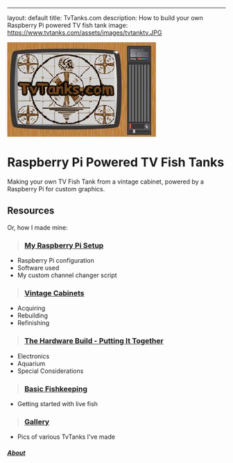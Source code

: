 ---
layout: default
title: TvTanks.com
description: How to build your own Raspberry Pi powered TV fish tank
image: https://www.tvtanks.com/assets/images/tvtanktv.JPG

<!-- <script async src="https://api.countapi.xyz/hit/tvtanks.com/visits?callback=cb"></script> -->

![TvTanks.com Logo](/assets/images/tvtanktv.JPG)

# Raspberry Pi Powered TV Fish Tanks

Making your own TV Fish Tank from a vintage cabinet, powered by a Raspberry Pi for custom graphics.

## Resources

Or, how I made mine:

> ### [My Raspberry Pi Setup](/pages/raspberry-pi.md)

- Raspberry Pi configuration
- Software used
- My custom channel changer script

> ### [Vintage Cabinets](/pages/vintage-cabinets.md)

- Acquiring
- Rebuilding
- Refinishing

> ### [The Hardware Build - Putting It Together](/pages/hardware.md)

- Electronics
- Aquarium
- Special Considerations

> ### [Basic Fishkeeping](/pages/fish.md)

- Getting started with live fish

> ### [Gallery](/pages/gallery.md)

- Pics of various TvTanks I've made

##### [About](/pages/about.md)

<script src="https://utteranc.es/client.js"
        repo="martinvicknair/tvtanks.com"
        issue-term="pathname"
        theme="github-light"
        crossorigin="anonymous"
        async>
</script>

<!-- <div id="visits">..</div>

<script>function cb(response) {document.getElementById('visits').innerText = response.value;}</script> -->
